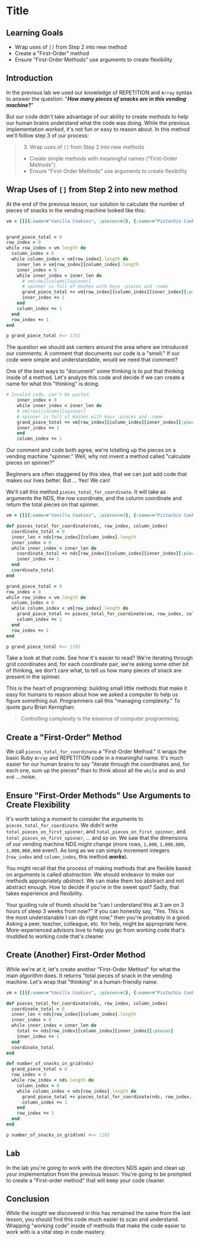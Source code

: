 # Title

## Learning Goals

* Wrap uses of `[]` from Step 2 into new method
* Create a "First-Order" method
* Ensure "First-Order Methods" use arguments to create flexibility

## Introduction

In the previous lab we used our knowledge of REPETITION and `Array` syntax to
answer the question: "***How many pieces of snacks are in this vending
machine?***"

But our code didn't take advantage of our ability to create _methods_ to help
our human brains understand what the code was doing. While the previous
implementation _worked_, it's not fun or easy to reason about. In this method
we'll follow step 3 of our process:

> 3. Wrap uses of `[]` from Step 2 into new methods
>   * Create simple methods with meaningful names ("First-Order Methods")
>   * Ensure "First-Order Methods" use arguments to create flexibility

## Wrap Uses of `[]` from Step 2 into new method

At the end of the previous lesson, our solution to calculate the number of
pieces of snacks in the vending machine looked like this:

```ruby
vm = [[[{:name=>"Vanilla Cookies", :pieces=>3}, {:name=>"Pistachio Cookies", :pieces=>3}, {:name=>"Chocolate Cookies", :pieces=>3}, {:name=>"Chocolate Chip Cookies", :pieces=>3}], [{:name=>"Tooth-Melters", :pieces=>12}, {:name=>"Tooth-Destroyers", :pieces=>12}, {:name=>"Enamel Eaters", :pieces=>12}, {:name=>"Dentist's Nighmare", :pieces=>20}], [{:name=>"Gummy Sour Apple", :pieces=>3}, {:name=>"Gummy Apple", :pieces=>5}, {:name=>"Gummy Moldy Apple", :pieces=>1}]], [[{:name=>"Grape Drink", :pieces=>1}, {:name=>"Orange Drink", :pieces=>1}, {:name=>"Pineapple Drink", :pieces=>1}], [{:name=>"Mints", :pieces=>13}, {:name=>"Curiously Toxic Mints", :pieces=>1000}, {:name=>"US Mints", :pieces=>99}]]]


grand_piece_total = 0
row_index = 0
while row_index < vm.length do
  column_index = 0
  while column_index < vm[row_index].length do
    inner_len = vm[row_index][column_index].length
    inner_index = 0
    while inner_index < inner_len do
      # vm[row][column][spinner]
      # spinner is full of Hashes with keys :pieces and :name
      grand_piece_total += vm[row_index][column_index][inner_index][:pieces]
      inner_index += 1
    end
    column_index += 1
  end
  row_index += 1
end

p grand_piece_total #=> 1192
```

The question we should ask centers around the area where we introduced our
comments. A comment that documents our code is a "smell." If our code were
simple and understandable, would we need that comment?

One of the best ways to "document" some thinking is to put that thinking inside
of a method. Let's analyze this code and decide if we can create a name for
what this "thinking" is doing.

```ruby
# Invalid code, can't be pasted.
    inner_index = 0
    while inner_index < inner_len do
    # vm[row][column][spinner]
    # spinner is full of Hashes with keys :pieces and :name
    grand_piece_total += vm[row_index][column_index][inner_index][:pieces]
    inner_index += 1
    end
    column_index += 1
```

Our comment and code both agree, we're totalling up the pieces on a vending
machine "spinner." Well, why not invent a method called "calculate pieces on
spinner?"

Beginners are often staggered by this idea, that we can just add code that
makes our lives better. But ... Yes! We can!

We'll call this method `pieces_total_for_coordinate`. It will take as arguments
the NDS, the row coordinate, and the column coordinate and return the total
pieces on that spinner.

```ruby
vm = [[[{:name=>"Vanilla Cookies", :pieces=>3}, {:name=>"Pistachio Cookies", :pieces=>3}, {:name=>"Chocolate Cookies", :pieces=>3}, {:name=>"Chocolate Chip Cookies", :pieces=>3}], [{:name=>"Tooth-Melters", :pieces=>12}, {:name=>"Tooth-Destroyers", :pieces=>12}, {:name=>"Enamel Eaters", :pieces=>12}, {:name=>"Dentist's Nighmare", :pieces=>20}], [{:name=>"Gummy Sour Apple", :pieces=>3}, {:name=>"Gummy Apple", :pieces=>5}, {:name=>"Gummy Moldy Apple", :pieces=>1}]], [[{:name=>"Grape Drink", :pieces=>1}, {:name=>"Orange Drink", :pieces=>1}, {:name=>"Pineapple Drink", :pieces=>1}], [{:name=>"Mints", :pieces=>13}, {:name=>"Curiously Toxic Mints", :pieces=>1000}, {:name=>"US Mints", :pieces=>99}]]]

def pieces_total_for_coordinate(nds, row_index, column_index)
  coordinate_total = 0
  inner_len = nds[row_index][column_index].length
  inner_index = 0
  while inner_index < inner_len do
    coordinate_total += nds[row_index][column_index][inner_index][:pieces]
    inner_index += 1
  end
  coordinate_total
end

grand_piece_total = 0
row_index = 0
while row_index < vm.length do
  column_index = 0
  while column_index < vm[row_index].length do
    grand_piece_total += pieces_total_for_coordinate(vm, row_index, column_index)
    column_index += 1
  end
  row_index += 1
end

p grand_piece_total #=> 1192
```

Take a look at that code. See how it's easier to read? We're iterating through
grid coordinates and, for each coordinate pair, we're asking some other bit of
thinking, we don't care what, to tell us how many pieces of snack are present
in the spinner.

This is the heart of programming: building small little methods that make it
easy for humans to reason about how we asked a computer to help us figure
something out. Programmers call this "managing complexity." To quote guru Brian
Kernighan:

> Controlling complexity is the essence of computer programming.

## Create a "First-Order" Method

We call `pieces_total_for_coordinate` a "First-Order Method." It wraps the
basic Ruby `Array` and REPETITION code in a meaningful name. It's much easier
for our human brains to say "iterate through the coordinates and, for each one,
sum up the pieces" than to think about all the `while` and `do` and `end`
....noise.

## Ensure "First-Order Methods" Use Arguments to Create Flexibility

It's worth taking a moment to consider the arguments to
`pieces_total_for_coordinate`. We didn't write `total_pieces_on_first_spinner`,
and `total_pieces_on_first_spinner`, and `total_pieces_on_first_spinner`, ...
and so on. We saw that the dimensions of our vending machine NDS might change
(more rows, `1,000`, `1,000,000`, `1,000,000,000` even!). As long as we can
simply increment integers (`row_index` and `column_index`, this method
***works***).

You might recall that the process of making methods that are flexible based on
arguments is called _abstraction_. We should endeavor to make our methods
appropriately _abstract_. We can make them too abstract and not abstract
enough. How to decide if you're in the sweet spot? Sadly, that takes experience
and flexibility.

Your guiding rule of thumb should be "can I understand this at 3 am on 3 hours
of sleep 3 weeks from now?" If you can honestly say, "Yes. This is the most
understanable I can do right now," then you're probably in a good. Asking a
peer, teacher, colleague, etc. for help, might be appropriate here.
More-experienced advisors love to help you go from working code that's muddled
to working code that's cleaner.

## Create (Another) First-Order Method

While we're at it, let's create another "First-Order Method" for what the main
_algorithm_ does. It returns "total pieces of snack in the vending machine.
Let's wrap that "thinking" in a human-friendly name.

```ruby
vm = [[[{:name=>"Vanilla Cookies", :pieces=>3}, {:name=>"Pistachio Cookies", :pieces=>3}, {:name=>"Chocolate Cookies", :pieces=>3}, {:name=>"Chocolate Chip Cookies", :pieces=>3}], [{:name=>"Tooth-Melters", :pieces=>12}, {:name=>"Tooth-Destroyers", :pieces=>12}, {:name=>"Enamel Eaters", :pieces=>12}, {:name=>"Dentist's Nighmare", :pieces=>20}], [{:name=>"Gummy Sour Apple", :pieces=>3}, {:name=>"Gummy Apple", :pieces=>5}, {:name=>"Gummy Moldy Apple", :pieces=>1}]], [[{:name=>"Grape Drink", :pieces=>1}, {:name=>"Orange Drink", :pieces=>1}, {:name=>"Pineapple Drink", :pieces=>1}], [{:name=>"Mints", :pieces=>13}, {:name=>"Curiously Toxic Mints", :pieces=>1000}, {:name=>"US Mints", :pieces=>99}]]]

def pieces_total_for_coordinate(nds, row_index, column_index)
  coordinate_total = 0
  inner_len = nds[row_index][column_index].length
  inner_index = 0
  while inner_index < inner_len do
    total += nds[row_index][column_index][inner_index][:pieces]
    inner_index += 1
  end
  coordinate_total
end

def number_of_snacks_in_grid(nds)
  grand_piece_total = 0
  row_index = 0
  while row_index < nds.length do
    column_index = 0
    while column_index < nds[row_index].length do
      grand_piece_total += pieces_total_for_coordinate(nds, row_index, column_index)
      column_index += 1
    end
    row_index += 1
  end
end

p number_of_snacks_in_grid(vm) #=> 1192
```

## Lab

In the lab you're going to work with the directors NDS again and clean up your
implementation from the previous lesson. You're going to be prompted to create
a "First-order method" that will keep your code cleaner.

## Conclusion

While the _insight_ we discovered in this has remained the same from the last
lesson, you should find this code much easier to scan and understand. Wrapping
"working code" inside of methods that make the code easier to work with is a
vital step in code mastery.
